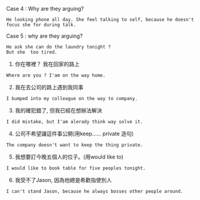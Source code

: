 Case 4 : Why are they arguing? 
```
He looking phone all day. She feel talking to self, because he doesn't focus she for during talk.
```
Case 5 : why are they arguing?
```
He ask she can do the laundry tonight ?
But she  too tired.
```

1. 你在哪裡？ 我在回家的路上
```
Where are you ? I'am on the way home.
```
2. 我在去公司的路上遇到我同事
```
I bumped into my colleague on the way to company.
```
3. 我的確犯錯了, 但我已經在想辦法解決
```
I did mistake, but I'am alerady think way solve it.
```
4. 公司不希望讓這件事公開(⽤keep...... private 造句) 
```
The company doesn't want to keep the thing private.
```
5. 我想要訂今晚五個⼈的位⼦。(⽤would like to) 
```
I would like to book table for five peoples tonight.
```
6. 我受不了Jason, 因為他總是希歡指使別⼈
```
I can't stand Jason, because he always bosses other people around.
```
